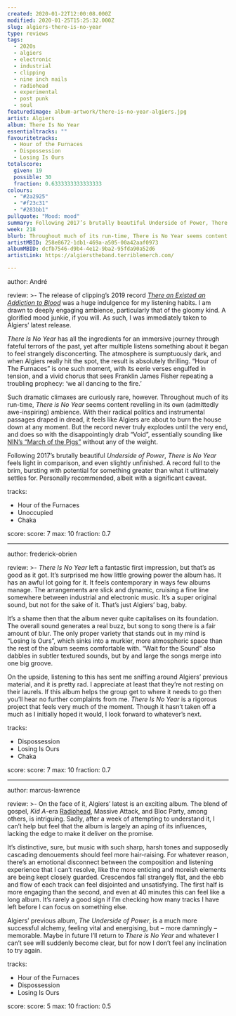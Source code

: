 ```yaml
---
created: 2020-01-22T12:00:08.000Z
modified: 2020-01-25T15:25:32.000Z
slug: algiers-there-is-no-year
type: reviews
tags:
  - 2020s
  - algiers
  - electronic
  - industrial
  - clipping
  - nine inch nails
  - radiohead
  - experimental
  - post punk
  - soul 
featuredimage: album-artwork/there-is-no-year-algiers.jpg
artist: Algiers
album: There Is No Year
essentialtracks: ""
favouritetracks:
  - Hour of the Furnaces
  - Dispossession
  - Losing Is Ours
totalscore:
  given: 19
  possible: 30
  fraction: 0.6333333333333333
colours:
  - "#2a2925"
  - "#f23c31"
  - "#283bb1"
pullquote: "Mood: mood"
summary: Following 2017’s brutally beautiful Underside of Power, There is No Year feels light in comparison, and even slightly unfinished. A record full to the brim, bursting with potential for something greater than what it ultimately settles for.
week: 218
blurb: Throughout much of its run-time, There is No Year seems content revelling in its own (admittedly awe-inspiring) ambience.
artistMBID: 258e8672-1db1-469a-a505-00a42aaf0973
albumMBID: dcfb7546-d9b4-4e12-9ba2-95fda90a52d6
artistLink: https://algierstheband.terriblemerch.com/

---
```


author: André

review: >-
  The release of clipping’s 2019 record [*There an Existed an Addiction to Blood*](/reviews/clipping-there-existed-an-addiction-to-blood/) was a huge indulgence for my listening habits. I am drawn to deeply engaging ambience, particularly that of the gloomy kind. A glorified mood junkie, if you will. As such, I was immediately taken to Algiers’ latest release. 
  
  *There Is No Year* has all the ingredients for an immersive journey through fateful terrors of the past, yet after multiple listens something about it began to feel strangely disconcerting. The atmosphere is sumptuously dark, and when Algiers really hit the spot, the result is absolutely thrilling. “Hour of The Furnaces” is one such moment, with its eerie verses engulfed in tension, and a vivid chorus that sees Franklin James Fisher repeating a troubling prophecy: ‘we all dancing to the fire.’

  Such dramatic climaxes are curiously rare, however. Throughout much of its run-time, *There is No Year* seems content revelling in its own (admittedly awe-inspiring) ambience. With their radical politics and instrumental passages draped in dread, it feels like Algiers are about to burn the house down at any moment. But the record never truly explodes until the very end, and does so with the disappointingly drab “Void”, essentially sounding like [NIN’s “March of the Pigs”](/reviews/nine-inch-nails-the-downward-spiral/) without any of the weight. 
  
  Following 2017’s brutally beautiful *Underside of Power*, *There is No Year* feels light in comparison, and even slightly unfinished. A record full to the brim, bursting with potential for something greater than what it ultimately settles for. Personally recommended, albeit with a significant caveat.

tracks:
  - Hour of the Furnaces
  - ­­Unoccupied
  - ­­Chaka

score:
  score: 7
  max: 10
  fraction: 0.7

---
author: frederick-obrien

review: >-
  *There Is No Year* left a fantastic first impression, but that’s as good as it got. It’s surprised me how little growing power the album has. It has an awful lot going for it. It feels contemporary in ways few albums manage. The arrangements are slick and dynamic, cruising a fine line somewhere between industrial and electronic music. It’s a super original sound, but not for the sake of it. That’s just Algiers’ bag, baby.

  It’s a shame then that the album never quite capitalises on its foundation. The overall sound generates a real buzz, but song to song there is a fair amount of blur. The only proper variety that stands out in my mind is “Losing Is Ours”, which sinks into a murkier, more atmospheric space than the rest of the album seems comfortable with. “Wait for the Sound” also dabbles in subtler textured sounds, but by and large the songs merge into one big groove.

  On the upside, listening to this has sent me sniffing around Algiers’ previous material, and it is pretty rad. I appreciate at least that they’re not resting on their laurels. If this album helps the group get to where it needs to go then you’ll hear no further complaints from me. *There Is No Year* is a rigorous project that feels very much of the moment. Though it hasn’t taken off a much as I initially hoped it would, I look forward to whatever’s next.

tracks:
  - Dispossession
  - ­­Losing Is Ours
  - ­­Chaka

score:
  score: 7
  max: 10
  fraction: 0.7

---
author: marcus-lawrence

review: >-
  On the face of it, Algiers’ latest is an exciting album. The blend of gospel, *Kid A*-era [Radiohead](/articles/ranking-radioheads-discography/), Massive Attack, and Bloc Party, among others, is intriguing. Sadly, after a week of attempting to understand it, I can’t help but feel that the album is largely an aping of its influences, lacking the edge to make it deliver on the promise.

  It’s distinctive, sure, but music with such sharp, harsh tones and supposedly cascading denouements should feel more hair-raising. For whatever reason, there’s an emotional disconnect between the composition and listening experience that I can’t resolve, like the more enticing and moreish elements are being kept closely guarded. Crescendos fall strangely flat, and the ebb and flow of each track can feel disjointed and unsatisfying. The first half is more engaging than the second, and even at 40 minutes this can feel like a long album. It’s rarely a good sign if I’m checking how many tracks I have left before I can focus on something else.

  Algiers’ previous album, *The Underside of Power*, is a much more successful alchemy, feeling vital and energising, but – more damningly – memorable. Maybe in future I’ll return to *There is No Year* and whatever I can’t see will suddenly become clear, but for now I don’t feel any inclination to try again.

tracks:
  - Hour of the Furnaces
  - ­­Dispossession
  - ­­Losing Is Ours

score:
  score: 5
  max: 10
  fraction: 0.5
